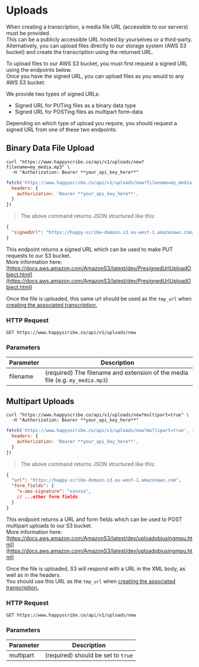 # Uploads

When creating a transcription, a media file URL (accessible to our servers) must be provided.  
This can be a publicly accessible URL hosted by yourselves or a third-party.  
Alternatively, you can upload files directly to our storage system (AWS S3 bucket) and create the transcription using the returned URL.  

To upload files to our AWS S3 bucket, you must first request a signed URL using the endpoints below.  
Once you have the signed URL, you can upload files as you would to any AWS S3 bucket.  

We provide two types of signed URLs:

- Signed URL for PUTing files as a binary data type
- Signed URL for POSTing files as multipart form-data

Depending on which type of upload you require, you should request a signed URL from one of these two endpoints:

## Binary Data File Upload

```shell
curl "https://www.happyscribe.co/api/v1/uploads/new?filename=my_media.mp3" \
  -H "Authorization: Bearer **your_api_key_here**"

```

```javascript
fetch('https://www.happyscribe.co/api/v1/uploads/new?filename=my_media.mp3', {
  headers: {
    authorization: 'Bearer **your_api_key_here**',
  }
})
```

> The above command returns JSON structured like this:

```json
{
  "signedUrl": "https://happy-scribe-domain.s3.eu-west-1.amazonaws.com/xxxxxx?x-amx-signature=xxxxx..."
}
```

This endpoint returns a signed URL which can be used to make PUT requests to our S3 bucket.  
More information here: [https://docs.aws.amazon.com/AmazonS3/latest/dev/PresignedUrlUploadObject.html](https://docs.aws.amazon.com/AmazonS3/latest/dev/PresignedUrlUploadObject.html)  

Once the file is uploaded, this same url should be used as the `tmp_url` when [creating the associated transcription.](#create-a-new-transcription)

### HTTP Request

`GET https://www.happyscribe.co/api/v1/uploads/new`

### Parameters

Parameter | Description
--------- | -----------
filename | (required) The filename and extension of the media file (e.g. `my_media.mp3`)


## Multipart Uploads

```shell
curl "https://www.happyscribe.co/api/v1/uploads/new?multipart=true" \
  -H "Authorization: Bearer **your_api_key_here**"

```

```javascript
fetch('https://www.happyscribe.co/api/v1/uploads/new?multipart=true', {
  headers: {
    authorization: 'Bearer **your_api_key_here**',
  }
})
```

> The above command returns JSON structured like this:

```json
{
  "url": "https://happy-scribe-domain.s3.eu-west-1.amazonaws.com",
  "form_fields": {
    "x-amz-signature": "xxxxxx",
    // ...other form fields
  }
}
```

This endpoint returns a URL and form fields which can be used to POST multipart uploads to our S3 bucket.  
More information here: [https://docs.aws.amazon.com/AmazonS3/latest/dev/uploadobjusingmpu.html](https://docs.aws.amazon.com/AmazonS3/latest/dev/uploadobjusingmpu.html)

Once the file is uploaded, S3 will respond with a URL in the XML body, as well as in the headers.  
You should use this URL as the `tmp_url` when [creating the associated transcription.](#create-a-new-transcription)  

### HTTP Request

`GET https://www.happyscribe.co/api/v1/uploads/new`

### Parameters

Parameter | Description
--------- | -----------
multipart | (required) should be set to `true`

